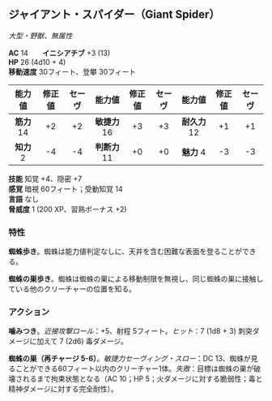 ## ジャイアント・スパイダー（Giant Spider）
*大型・野獣、無属性*

**AC** 14　　**イニシアチブ** +3 (13)  
**HP** 26 (4d10 + 4)  
**移動速度** 30フィート、登攀 30フィート

| 能力値 | 修正値 | セーヴ | 能力値 | 修正値 | セーヴ | 能力値 | 修正値 | セーヴ |
|:---:|:---:|:---:|:---:|:---:|:---:|:---:|:---:|:---:|
| **筋力** 14 | +2 | +2 | **敏捷力** 16 | +3 | +3 | **耐久力** 12 | +1 | +1 |
| **知力** 2 | -4 | -4 | **判断力** 11 | +0 | +0 | **魅力** 4 | -3 | -3 |

**技能** 知覚 +4、隠密 +7  
**感覚** 暗視 60フィート；受動知覚 14  
**言語** なし  
**脅威度** 1 (200 XP、習熟ボーナス +2)

### 特性
**蜘蛛歩き**。蜘蛛は能力値判定なしに、天井を含む困難な表面を登ることができる。

**蜘蛛の巣歩き**。蜘蛛は蜘蛛の巣による移動制限を無視し、同じ蜘蛛の巣に接触している他のクリーチャーの位置を知る。

### アクション
**噛みつき**。*近接攻撃ロール*：+5、射程 5フィート。*ヒット*：7 (1d8 + 3) 刺突ダメージに加えて 7 (2d6) 毒ダメージ。

**蜘蛛の巣（再チャージ 5-6）**。*敏捷力セーヴィング・スロー*：DC 13、蜘蛛が見ることができる60フィート以内のクリーチャー1体。*失敗*：目標は蜘蛛の巣が破壊されるまで拘束状態となる（AC 10；HP 5；火ダメージに対する脆弱性；毒と精神ダメージに対する完全耐性）。